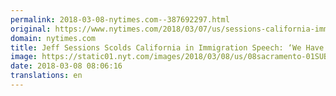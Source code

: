 ```yaml
---
permalink: 2018-03-08-nytimes.com--387692297.html
original: https://www.nytimes.com/2018/03/07/us/sessions-california-immigration.html?partner=rss&amp;emc=rss
domain: nytimes.com
title: Jeff Sessions Scolds California in Immigration Speech: ‘We Have a Problem’
image: https://static01.nyt.com/images/2018/03/08/us/08sacramento-01SUB/merlin_135147006_632a2f21-9179-43c1-a71a-00f843cfe0de-mediumThreeByTwo440.jpg
date: 2018-03-08 08:06:16
translations: en
---
```


